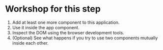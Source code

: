 # Workshop for this step

1. Add at least one more component to this application.
2. Use it inside the app component.
3. Inspect the DOM using the browser development tools.
4. (Optional) See what happens if you try to use two components
   mutually inside each other.
